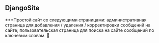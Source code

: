 ## DjangoSite
***Простой сайт со следующими страницами: административная страница для добавления / удаления / корректировки сообщений на сайте;
пользовательская страница для поиска на сайте сообщений по ключевым словам. :rofl:
